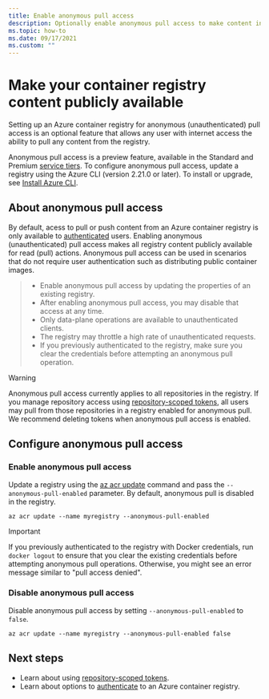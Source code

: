 ```yaml
---
title: Enable anonymous pull access
description: Optionally enable anonymous pull access to make content in your Azure container registry publicly available
ms.topic: how-to
ms.date: 09/17/2021
ms.custom: ""
---
```


# Make your container registry content publicly available

Setting up an Azure container registry for anonymous (unauthenticated) pull access is an optional feature that allows any user with internet access the ability to pull any content from the registry.

Anonymous pull access is a preview feature, available in the Standard and Premium [service tiers](container-registry-skus.md). To configure anonymous pull access, update a registry using the Azure CLI (version 2.21.0 or later). To install or upgrade, see [Install Azure CLI](/cli/azure-install-cli).

## About anonymous pull access

By default, acess to pull or push content from an Azure container registry is only available to [authenticated](container-registry-authentication.md) users. Enabling anonymous (unauthenticated) pull access makes all registry content publicly available for read (pull) actions. Anonymous pull access can be used in scenarios that do not require user authentication such as distributing public container images.

> * Enable anonymous pull access by updating the properties of an existing registry.
> * After enabling anonymous pull access, you may disable that access at any time.
> * Only data-plane operations are available to unauthenticated clients.
> * The registry may throttle a high rate of unauthenticated requests.
> * If you previously authenticated to the registry, make sure you clear the credentials before attempting an anonymous pull operation.

> [!WARNING]
> Anonymous pull access currently applies to all repositories in the registry. If you manage repository access using [repository-scoped tokens](container-registry-repository-scoped-permissions.md), all users may pull from those repositories in a registry enabled for anonymous pull. We recommend deleting tokens when anonymous pull access is enabled.

## Configure anonymous pull access 

### Enable anonymous pull access
Update a registry using the [az acr update](/cli/azure/acr#az_acr_update) command and pass the `--anonymous-pull-enabled` parameter. By default, anonymous pull is disabled in the registry.
          
```azurecli
az acr update --name myregistry --anonymous-pull-enabled
``` 

> [!IMPORTANT]
> If you previously authenticated to the registry with Docker credentials,  run `docker logout` to ensure that you clear the existing credentials before attempting anonymous pull operations. Otherwise, you might see an error message similar to "pull access denied".

### Disable anonymous pull access
Disable anonymous pull access by setting `--anonymous-pull-enabled` to `false`.

```azurecli
az acr update --name myregistry --anonymous-pull-enabled false
```

## Next steps

* Learn about using [repository-scoped tokens](container-registry-repository-scoped-permissions.md).
* Learn about options to [authenticate](container-registry-authentication.md) to an Azure container registry.
